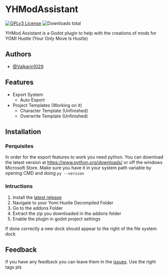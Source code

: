 
# YHModAssistant

[![GPLv3 License](https://img.shields.io/badge/License-GPL%20v3-yellow.svg)](https://opensource.org/licenses/)
![Downloads total](https://img.shields.io/github/downloads/Valkarin1029/YHModAssistant/total)

YHMod Assistant is a Godot plugin to help with the creations of mods for YOMI Hustle (Your Only Move Is Hustle)


## Authors

- [@Valkarin1029](https://www.github.com/Valkarin1029)


## Features

- Export System
  - Auto Export
- Project Templates (Working on it)
  - Character Template (Unfinished)
  - Overwrite Template (Unfinished)



## Installation

### Perquisites 
 In order for the export features to work you need python. You can download the latest version at https://www.python.org/downloads/ or off the windows Microsoft Store. Make sure you have it in your system path variable by opening CMD and doing `py --version`



### Intructions
1. Install the [latest release](https://github.com/Valkarin1029/YHModAssistant/releases)
2. Navigate to your Yomi Hustle Decompiled Folder
3. Go to the addons Folder
4. Extract the zip you downloaded in the addons folder
5. Enable the plugin in godot project settings

If done correctly a new dock should appear to the right of the file system dock
## Feedback

If you have any feedback you can leave them in the [issues](https://github.com/Valkarin1029/YHModAssistant/issues). Use the right tags pls

